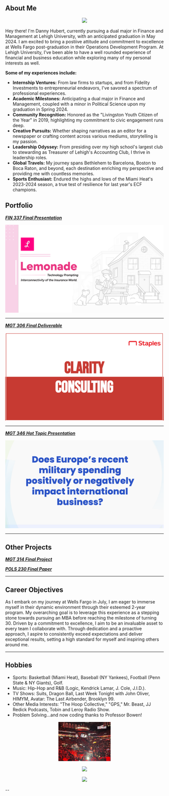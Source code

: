 ## About Me

<p style="text-align:center;">
  <img class="img-circle" src="/images/logo.jpg?raw=true" width="33%">
</p>

Hey there! I'm Danny Hubert, currently pursuing a dual major in Finance and Management at Lehigh University, with an anticipated graduation in May 2024. I am excited to bring a postiive attitude and commitment to excellence at Wells Fargo post-graduation in their Operations Development Program. At Lehigh University, I’ve been able to have a well rounded experience of financial and business education while exploring many of my personal interests as well. 

**Some of my experiences include:**
- **Internship Ventures:** From law firms to startups, and from Fidelity Investments to entrepreneurial endeavors, I've savored a spectrum of professional experiences.
- **Academic Milestones:** Anticipating a dual major in Finance and Management, coupled with a minor in Political Science upon my graduation in Spring 2024.
- **Community Recognition:** Honored as the "Livingston Youth Citizen of the Year" in 2019, highlighting my commitment to civic engagement runs deep.
- **Creative Pursuits:** Whether shaping narratives as an editor for a newspaper or crafting content across various mediums, storytelling is my passion.
- **Leadership Odyssey:** From presiding over my high school's largest club to stewarding as Treasurer of Lehigh's Accounting Club, I thrive in leadership roles.
- **Global Travels:** My journey spans Bethlehem to Barcelona, Boston to Boca Raton, and beyond, each destination enriching my perspective and providing me with countless memories.
- **Sports Enthusiast:** Endured the highs and lows of the Miami Heat's 2023-2024 season, a true test of resilience for last year's ECF champions.

## Portfolio

_**[FIN 337 Final Presentation](/projects/FIN337_finalpresentation.pdf)**_


<img src="images/FIN337.png?raw=true"/>

---
_**[MGT 306 Final Deliverable](/projects/MGT306_finalpresentation.pdf)**_

<img src="images/MGT306.png?raw=true"/>

---

_**[MGT 346 Hot Topic Presentation](/projects/MGT346_hottopicpresentation.pdf)**_

<img src="images/MGT346.png?raw=true"/>

---

## Other Projects
_**[MGT 314 Final Project](Project.md)**_

_**[POLS 230 Final Paper](/projects/POLS230_finalpaper.pdf)**_

---

## Career Objectives
As I embark on my journey at Wells Fargo in July, I am eager to immerse myself in their dynamic environment through their esteemed 2-year program. My overarching goal is to leverage this experience as a stepping stone towards pursuing an MBA before reaching the milestone of turning 30. Driven by a commitment to excellence, I aim to be an invaluable asset to every team I collaborate with. Through dedication and a proactive approach, I aspire to consistently exceed expectations and deliver exceptional results, setting a high standard for myself and inspiring others around me.

---

## Hobbies
- Sports: Basketball (Miami Heat), Baseball (NY Yankees), Football (Penn State & NY Giants), Golf.
- Music: Hip-Hop and R&B (Logic, Kendrick Lamar, J. Cole, J.I.D.).
- TV Shows: Suits, Dragon Ball, Last Week Tonight with John Oliver, HIMYM, Avatar: The Last Airbender, Brooklyn 99.
- Other Media Interests: "The Hoop Collective," "GPS," Mr. Beast, JJ Redick Podcasts, Tobin and Leroy Radio Show.
- Problem Solving...and now coding thanks to Professor Bowen!

<p style="text-align:center;">
  <img class="img-circle" src="https://github.com/dannyhubert9/dannyhubert9.github.io/raw/master/images/heat.jpg" width="33%">
</p>
<p style="text-align:center;">
  <img class="img-circle" src="https://github.com/dannyhubert9/dannyhubert9.github.io/raw/master/images/psu.jpg" width="33%">
</p>
<p style="text-align:center;">
  <img class="img-circle" src="https://github.com/dannyhubert9/dannyhubert9.github.io/raw/master/images/golf.jpg" width="33%">
</p>


--
